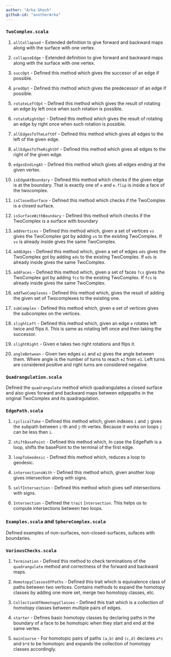 ```yaml
---
author: "Arka Ghosh"
github-id: "anotherArka"
---
```


### `TwoComplex.scala`

1. `allCollapsed` - Extended definition to give forward and backward maps along with the surface with one vertex.

2. `collapseEdge` -  Extended definition to give forward and backward maps along with the surface with one vertex.

3. `succOpt` - Defined this method which gives the succesor of an edge if possible.

4. `predOpt` - Defined this method which gives the predecessor of an edge if possible.

5. `rotateLeftOpt` - Defined this method which gives the result of rotating an edge by left once when such rotation is possible.

6. `rotateRightOpt` - Defined this method which gives the result of rotating an edge by right once when such rotation is possible.

7. `allEdgesToTheLeftOf` - Defined this method which gives all edges to the left of the given edge.

8. `allEdgesToTheRightOf` - Defined this method which gives all edges to the right of the given edge.

9. `edgesEndingAt` - Defined this method which gives all edges ending at the given vertex.

10. `isEdgeAtBoundary` - Defined this method which checks if the given edge is at the boundary. That is exactly one of `e` and `e.flip` is inside a face of the twocomplex.

11. `isClosedSurface` - Defined this method which checks if the TwoComplex is a closed surface.

12. `isSurfaceWithBoundary` - Defined this method which checks if the TwoComplex is a surface with boundary

13. `addVertices` - Defined this method which, given a set of vertices `vs` gives the TwoComplex got by adding `vs` to the existing TwoComplex. If `vs` is already inside gives the same TwoComplex.  

14. `addEdges` - Defined this method which, given a set of edges `eds` gives the TwoComplex got by adding `eds` to the existing TwoComplex. If `eds` is already inside gives the same TwoComplex.

15. `addFaces` - Defined this method which, given a set of faces `fcs` gives the TwoComplex got by adding `fcs` to the existing TwoComplex. If `fcs` is already inside gives the same TwoComplex.

16. `addTwoComplexes` - Defined this method which, gives the result of adding the given set of Twocomplexes to the existing one.

17. `subComplex` - Defined this method which, given a set of vertices gives the subcomplex on the vertices.

18. `slightLeft` - Defined this method which, given an edge `e` rotates left twice and flips it. This is same as rotating left once and then taking the successor. 

19. `slightRight` - Given e takes two right rotations and flips it.

20. `angleBetween` - Given two edges `e1` and `e2` gives the angle between them. Where angle is the number of turns to reach `e2` from `e1`. Left turns are considered positive and right turns are considered negative.

### `Quadrangulation.scala`
Defined the `quadrangulate` method which quadrangulates a closed surface and also gives forward and backward maps between edgepaths in the original TwoComplex and its quadragulation.

### `EdgePath.scala`

1. `cyclicalTake` - Defined this method which, given indexes `i` and `j` gives the subpath between `i`-th and `j`-th vertex. Because it works on loops `j` can be less than `i`.

2. `shiftBasePoint` - Defined this method which, In case the EdgePath is a loop, shifts the basePoint to the terminal of the first edge.

3. `loopToGeodesic` - Defined this method which, reduces a loop to geodesic.

4. `intersectionsWith` - Defined this method which, given another loop gives intersection along with signs.

5. `selfIntersection` - Defined this method which gives self intersections with signs.

6. `Intersection` - Defined the `trait` `Intersection`. This helps us to compute intersections between two loops.

### `Examples.scala` and `SphereComplex.scala`

Defined examples of non-surfaces, non-closed-surfaces, sufaces with boundaries.


### `VariousChecks.scala`

1. `Termination` - Defined this method to check terminations of the `quadrangulate` method and correctness of the forward and backward maps.

2. `HomotopyClassesOfPaths` -  Defined this trait which is  equivalence class of paths between two vertices. Contains methods to expand the homotopy classes by adding one more set, merge two homotopy classes, etc.

3. `CollectionOfHomotopyClasses` - Defined this trait which is a collection of homotopy classes between multiple pairs of edges.

4. `starter` - Defines basic homotopy classes by declaring paths in the boundary of a face to be homotopic when they start and end at the same vertex.

5. `mainCourse` - For homotopic pairs of paths `(a,b)` and `(c,d)` declares `a*c` and `b*d` to be homotopic and expands the collection of homotopy classes accordingly.




